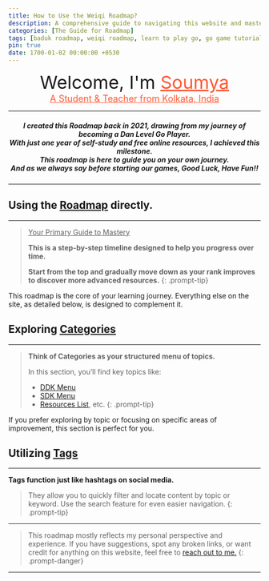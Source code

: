 ```yaml
---
title: How to Use the Weiqi Roadmap?
description: A comprehensive guide to navigating this website and mastering the game of Go.
categories: [The Guide for Roadmap]
tags: [baduk roadmap, weiqi roadmap, learn to play go, go game tutorial, the surrounding game]
pin: true
date: 1700-01-02 00:00:00 +0530
---
```


<div style="text-align: center">
  <div style="font-size: 36px">
    Welcome, I'm <a href="https://soumyak4.in/Experiences" style="color: #FF5733;"> Soumya</a> <br>
  </div>
  <u style="font-size: 18px; color: #FF5733;">
    A Student & Teacher from Kolkata, India 
  </u>
</div>
<hr>

<h5 style="text-align: center">
I created this Roadmap back in 2021, drawing from my journey of becoming a Dan Level Go Player. <br>
With just one year of self-study and free online resources, I achieved this milestone. <br>
This roadmap is here to guide you on your own journey. <br>
<b>And as we always say before starting our games, Good Luck, Have Fun!!</b>
</h5>  
<hr>

## Using the [Roadmap](/roadmap) directly.

---

> <u>Your Primary Guide to Mastery</u>
> 
> **This is a step-by-step timeline designed to help you progress over time.**
> 
> **Start from the top and gradually move down as your rank improves to discover more advanced resources.**
{: .prompt-tip} 

This roadmap is the core of your learning journey. Everything else on the site, as detailed below, is designed to complement it.

## Exploring [Categories](/categories)

---

> **Think of Categories as your structured menu of topics.**
> 
> In this section, you’ll find key topics like: <br>
> - [DDK Menu](/categories/ddk-menu) 
> - [SDK Menu](/categories/sdk-menu) 
> - [Resources List](/categories/the-online-resources), etc.
{: .prompt-tip}

If you prefer exploring by topic or focusing on specific areas of improvement, this section is perfect for you.

## Utilizing [Tags](/tags)

---

**Tags function just like hashtags on social media.**<br>
> They allow you to quickly filter and locate content by topic or keyword.
> Use the search feature for even easier navigation.
{: .prompt-tip}

---

> This roadmap mostly reflects my personal perspective and experience. 
> If you have suggestions, spot any broken links, or want credit for anything on this website, feel free to <a href='https://t.me/SoumyaK4/' target="_blank">reach out to me.</a>
{: .prompt-danger}

<hr>

<script src="/assets/js/pwa-install.js" defer></script>